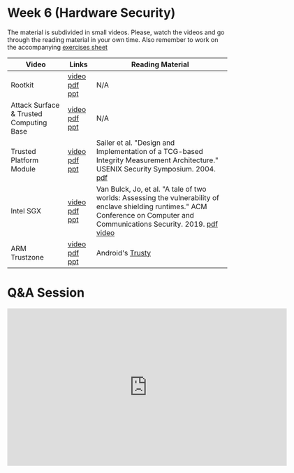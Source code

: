 # Week 6  (Hardware Security)

The material is subdivided in small videos.
Please, watch the videos and go through the reading material in your own time.
Also remember to work on the accompanying [exercises sheet](../exercises/EXERCISE6.md)

| Video                   | Links                     |        Reading Material                                                                                                                                                                                      |
|-------------------------|---------------------------|----------------------------------------------------------------------------------------------------------------------------------------------------------------------------------------------|
| Rootkit                 | [video](https://web.microsoftstream.com/video/e753a384-ae8c-4261-9579-911fbbc9b184) [pdf](../slides/week6/lecture1.pdf) [ppt](../slides/week6/lecture1.pptx) | N/A                                                                                                                                                                                          |
| Attack Surface & Trusted Computing Base                 | [video](https://web.microsoftstream.com/video/37d3c89e-1fb6-4d1c-8e10-c6cf1db79bc0) [pdf](../slides/week6/lecture2.pdf) [ppt](../slides/week6/lecture2.pptx) | N/A                                                                                                                                                                                          |
| Trusted Platform Module | [video](https://web.microsoftstream.com/video/ea2542b8-ef7c-496e-b6d7-15f135053cf6) [pdf](../slides/week6/lecture3.pdf) [ppt](../slides/week6/lecture3.pptx) | Sailer et al. "Design and Implementation of a TCG-based Integrity Measurement Architecture." USENIX Security Symposium. 2004. [pdf](../papers/sailer-2004.pdf)                                  |
| Intel SGX               | [video](https://web.microsoftstream.com/video/7466dc26-af4c-4929-9fde-4c7b5cda35e4) [pdf](../slides/week6/lecture4.pdf) [ppt](../slides/week6/lecture4.pptx) | Van Bulck, Jo, et al. "A tale of two worlds: Assessing the vulnerability of enclave shielding runtimes." ACM Conference on Computer and Communications Security. 2019. [pdf](../papers/bulck-2019.pdf) [video](https://www.youtube.com/watch?v=zjdUEKX1jlI&ab_channel=FOSDEM) |
| ARM Trustzone           | [video](https://web.microsoftstream.com/video/1b8c44c8-af2b-4867-ae00-5f4ad263e206) [pdf](../slides/week6/lecture5.pdf) [ppt](../slides/week6/lecture5.pptx) | Android's [Trusty](https://source.android.com/security/trusty)                                                                                                                               |

# Q&A Session

<iframe width="640" height="360" src="https://web.microsoftstream.com/embed/video/955b5486-30ff-403f-b5ea-70fb62951bb9?autoplay=false&amp;showinfo=true" allowfullscreen style="border:none;"></iframe>
